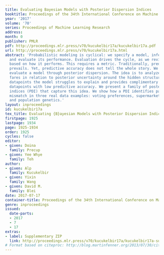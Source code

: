 ```yaml
---
title: Evaluating Bayesian Models with Posterior Dispersion Indices
booktitle: Proceedings of the 34th International Conference on Machine Learning
year: '2017'
volume: '70'
series: Proceedings of Machine Learning Research
address: 
month: 0
publisher: PMLR
pdf: http://proceedings.mlr.press/v70/kucukelbir17a/kucukelbir17a.pdf
url: http://proceedings.mlr.press/v70/kucukelbir17a.html
abstract: 'Probabilistic modeling is cyclical: we specify a model, infer its posterior,
  and evaluate its performance. Evaluation drives the cycle, as we revise our model
  based on how it performs. This requires a metric. Traditionally, predictive accuracy
  prevails. Yet, predictive accuracy does not tell the whole story. We propose to
  evaluate a model through posterior dispersion. The idea is to analyze how each datapoint
  fares in relation to posterior uncertainty around the hidden structure. This highlights
  datapoints the model struggles to explain and provides complimentary insight to
  datapoints with low predictive accuracy. We present a family of posterior dispersion
  indices (PDI) that capture this idea. We show how a PDI identifies patterns of model
  mismatch in three real data examples: voting preferences, supermarket shopping,
  and population genetics.'
layout: inproceedings
id: kucukelbir17a
tex_title: Evaluating {B}ayesian Models with Posterior Dispersion Indices
firstpage: 1925
lastpage: 1934
page: 1925-1934
order: 1925
cycles: false
editor:
- given: Doina
  family: Precup
- given: Yee Whye
  family: Teh
author:
- given: Alp
  family: Kucukelbir
- given: Yixin
  family: Wang
- given: David M.
  family: Blei
date: 2017-07-17
container-title: Proceedings of the 34th International Conference on Machine Learning
genre: inproceedings
issued:
  date-parts:
  - 2017
  - 7
  - 17
extras:
- label: Supplementary ZIP
  link: http://proceedings.mlr.press/v70/kucukelbir17a/kucukelbir17a-supp.zip
# Format based on citeproc: http://blog.martinfenner.org/2013/07/30/citeproc-yaml-for-bibliographies/
---
```

